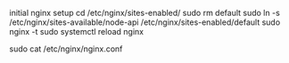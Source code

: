 initial nginx setup
cd /etc/nginx/sites-enabled/
sudo rm default
sudo ln -s /etc/nginx/sites-available/node-api /etc/nginx/sites-enabled/default
sudo nginx -t
sudo systemctl reload nginx


sudo cat /etc/nginx/nginx.conf
